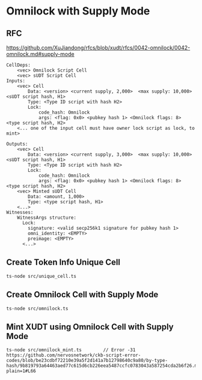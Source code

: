 # Omnilock with Supply Mode

## RFC
https://github.com/XuJiandong/rfcs/blob/xudt/rfcs/0042-omnilock/0042-omnilock.md#supply-mode

```
CellDeps:
    <vec> Omnilock Script Cell
    <vec> sUDT Script Cell
Inputs:
    <vec> Cell
        Data: <version> <current supply, 2,000>  <max supply: 10,000> <sUDT script hash, H1>
        Type: <Type ID script with hash H2>
        Lock:
            code_hash: Omnilock
            args: <flag: 0x0> <pubkey hash 1> <Omnilock flags: 8> <type script hash, H2>
    <... one of the input cell must have owner lock script as lock, to mint>

Outputs:
    <vec> Cell
        Data: <version> <current supply, 3,000>  <max supply: 10,000> <sUDT script hash, H1>
        Type: <Type ID script with hash H2>
        Lock:
            code_hash: Omnilock
            args: <flag: 0x0> <pubkey hash 1> <Omnilock flags: 8> <type script hash, H2>
    <vec> Minted sUDT Cell
        Data: <amount, 1,000>
        Type: <type script hash, H1>
    <...>
Witnesses:
    WitnessArgs structure:
      Lock:
        signature: <valid secp256k1 signature for pubkey hash 1>
        omni_identity: <EMPTY>
        preimage: <EMPTY>
      <...>
```

## Create Token Info Unique Cell
```
ts-node src/unique_cell.ts
```

## Create Omnilock Cell with Supply Mode
```
ts-node src/omnilock.ts
```

## Mint XUDT using Omnilock Cell with Supply Mode
```
ts-node src/omnilock_mint.ts        // Error -31
https://github.com/nervosnetwork/ckb-script-error-codes/blob/be23cdbf72210e39a5f2d141a7b12798640c9a80/by-type-hash/9b819793a64463aed77c615d6cb226eea5487ccfc0783043a587254cda2b6f26.md?plain=1#L66
```